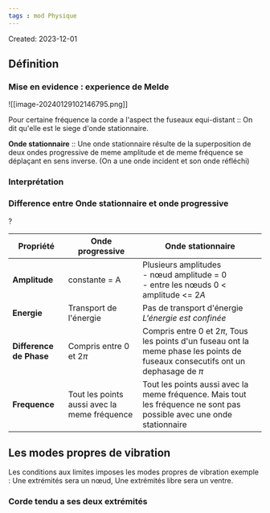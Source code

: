 ```yaml
---
tags : mod Physique
---
```

Created: 2023-12-01

## Définition
### Mise en evidence : **experience de Melde**

![[image-20240129102146795.png]]

Pour certaine fréquence la corde a l'aspect the fuseaux equi-distant :: On dit qu'elle est le siege d'onde stationnaire.

**Onde stationnaire** :: Une onde stationnaire résulte de la superposition de deux ondes progressive de meme amplitude et de meme fréquence se déplaçant  en sens inverse. (On a une onde incident et son onde réfléchi)
### Interprétation

### Difference entre Onde stationnaire et onde progressive
?

| Propriété | Onde progressive | Onde stationnaire |
| ---- | ---- | ---- |
| **Amplitude** | constante = A | Plusieurs amplitudes<br>- nœud amplitude = $0$<br>- entre les nœuds $0$ < amplitude <= $2A$ |
| **Energie** | Transport de l'énergie | Pas de transport d'énergie *L'énergie est confinée* |
| **Difference de Phase** | Compris entre $0$ et $2\pi$ | Compris entre $0$ et $2\pi$, Tous les points d'un fuseau ont la meme phase les points de fuseaux consecutifs ont un dephasage de $\pi$ |
| **Frequence** | Tout les points aussi avec la meme fréquence | Tout les points aussi avec la meme fréquence. Mais tout les fréquence ne sont pas possible avec une onde stationnaire |
## Les modes propres de vibration
Les conditions aux limites imposes les modes propres de vibration 
exemple : Une extrémités sera un nœud, Une extrémités libre sera un ventre.

### Corde tendu a ses deux extrémités